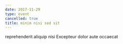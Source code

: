 ```yaml
---
date: 2017-11-29
type: event
cancelled: true
title: minim nisi sed sit
---
```

reprehenderit aliquip nisi Excepteur dolor aute occaecat